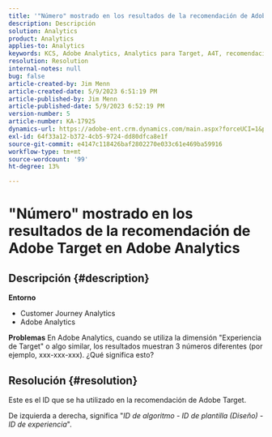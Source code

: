 ```yaml
---
title: '"Número" mostrado en los resultados de la recomendación de Adobe Target en Adobe Analytics"'
description: Descripción
solution: Analytics
product: Analytics
applies-to: Analytics
keywords: KCS, Adobe Analytics, Analytics para Target, A4T, recomendación, preguntas frecuentes, Adobe Target, número, resultados, visualización, Customer Journey Analytics
resolution: Resolution
internal-notes: null
bug: false
article-created-by: Jim Menn
article-created-date: 5/9/2023 6:51:19 PM
article-published-by: Jim Menn
article-published-date: 5/9/2023 6:52:19 PM
version-number: 5
article-number: KA-17925
dynamics-url: https://adobe-ent.crm.dynamics.com/main.aspx?forceUCI=1&pagetype=entityrecord&etn=knowledgearticle&id=3aa5cc79-9aee-ed11-8849-6045bd0061cb
exl-id: 64f33a12-b372-4cb5-9724-dd80dfca8e1f
source-git-commit: e4147c118426baf2802270e033c61e469ba59916
workflow-type: tm+mt
source-wordcount: '99'
ht-degree: 13%

---
```


# &quot;Número&quot; mostrado en los resultados de la recomendación de Adobe Target en Adobe Analytics

## Descripción {#description}

<b>Entorno</b>
- Customer Journey Analytics
- Adobe Analytics




<b>Problemas</b>
En Adobe Analytics, cuando se utiliza la dimensión &quot;Experiencia de Target&quot; o algo similar, los resultados muestran 3 números diferentes (por ejemplo, xxx-xxx-xxx).
¿Qué significa esto? 


## Resolución {#resolution}


Este es el ID que se ha utilizado en la recomendación de Adobe Target.

De izquierda a derecha, significa &quot;*ID de algoritmo - ID de plantilla (Diseño) - ID de experiencia*&quot;.
